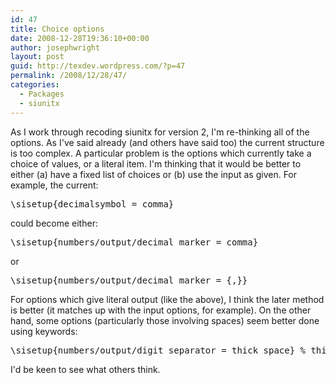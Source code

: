 ```yaml
---
id: 47
title: Choice options
date: 2008-12-28T19:36:10+00:00
author: josephwright
layout: post
guid: http://texdev.wordpress.com/?p=47
permalink: /2008/12/28/47/
categories:
  - Packages
  - siunitx
---
```

As I work through recoding siunitx for version 2, I'm re-thinking all of the options. As I've said already (and others have said too) the current structure is too complex. A particular problem is the options which currently take a choice of values, or a literal item.  I'm thinking that it would be better to either (a) have a fixed list of choices or (b) use the input as given. For example, the current:
<pre>\sisetup{decimalsymbol = comma}</pre>
could become either:
<pre>\sisetup{numbers/output/decimal marker = comma}</pre>
or
<pre>\sisetup{numbers/output/decimal marker = {,}}</pre>
For options which give literal output (like the above), I think the later method is better (it matches up with the input options, for example). On the other hand, some options (particularly those involving spaces) seem better done using keywords:
<pre>\sisetup{numbers/output/digit separator = thick space} % thin space, comma, ...</pre>
I'd be keen to see what others think.